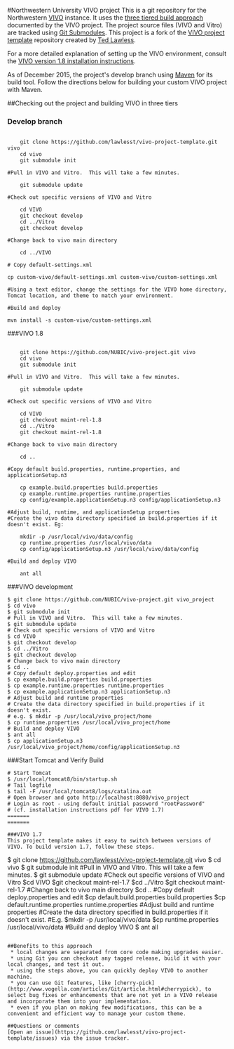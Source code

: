 #Northwestern University VIVO project
This is a git repository for the Northwestern [VIVO](http://vivoweb.org/) instance.  It uses the [three tiered build approach](https://wiki.duraspace.org/display/VIVO/Building+VIVO+in+3+tiers) documented by the VIVO project.  The project source files (VIVO and Vitro) are tracked using [Git Submodules](http://git-scm.com/book/en/Git-Tools-Submodules).  This project is a fork of the [VIVO project template](https://github.com/lawlesst/vivo-project-template) repository created by [Ted Lawless](https://github.com/lawlesst).

For a more detailed explanation of setting up the VIVO environment, consult the
[VIVO version 1.8 installation
instructions](https://wiki.duraspace.org/display/VIVO/Installing+VIVO+release+1.8).

As of December 2015, the project's develop branch using [Maven](https://maven.apache.org/) for its build tool. Follow the directions below for building your custom VIVO project with Maven. 

##Checking out the project and building VIVO in three tiers

### Develop branch
~~~

    git clone https://github.com/lawlesst/vivo-project-template.git vivo
    cd vivo
    git submodule init

#Pull in VIVO and Vitro.  This will take a few minutes.

    git submodule update

#Check out specific versions of VIVO and Vitro

    cd VIVO
    git checkout develop
    cd ../Vitro
    git checkout develop

#Change back to vivo main directory

    cd ../VIVO

# Copy default-settings.xml

cp custom-vivo/default-settings.xml custom-vivo/custom-settings.xml

#Using a text editor, change the settings for the VIVO home directory, Tomcat location, and theme to match your environment. 

#Build and deploy

mvn install -s custom-vivo/custom-settings.xml

~~~

###VIVO 1.8
~~~

    git clone https://github.com/NUBIC/vivo-project.git vivo
    cd vivo
    git submodule init

#Pull in VIVO and Vitro.  This will take a few minutes.

    git submodule update

#Check out specific versions of VIVO and Vitro

    cd VIVO
    git checkout maint-rel-1.8
    cd ../Vitro
    git checkout maint-rel-1.8

#Change back to vivo main directory

    cd ..

#Copy default build.properties, runtime.properties, and applicationSetup.n3

    cp example.build.properties build.properties
    cp example.runtime.properties runtime.properties
    cp config/example.applicationSetup.n3 config/applicationSetup.n3

#Adjust build, runtime, and applicationSetup properties
#Create the vivo data directory specified in build.properties if it doesn't exist. Eg:

    mkdir -p /usr/local/vivo/data/config
    cp runtime.properties /usr/local/vivo/data
    cp config/applicationSetup.n3 /usr/local/vivo/data/config

#Build and deploy VIVO

    ant all

~~~

###VIVO development
~~~
$ git clone https://github.com/NUBIC/vivo-project.git vivo_project
$ cd vivo
$ git submodule init
# Pull in VIVO and Vitro.  This will take a few minutes.
$ git submodule update
# Check out specific versions of VIVO and Vitro
$ cd VIVO
$ git checkout develop
$ cd ../Vitro
$ git checkout develop
# Change back to vivo main directory
$ cd ..
# Copy default deploy.properties and edit
$ cp example.build.properties build.properties
$ cp example.runtime.properties runtime.properties
$ cp example.applicationSetup.n3 applicationSetup.n3
# Adjust build and runtime properties
# Create the data directory specified in build.properties if it doesn't exist.
# e.g. $ mkdir -p /usr/local/vivo_project/home
$ cp runtime.properties /usr/local/vivo_project/home
# Build and deploy VIVO
$ ant all
$ cp applicationSetup.n3 /usr/local/vivo_project/home/config/applicationSetup.n3
~~~

###Start Tomcat and Verify Build
~~~
# Start Tomcat
$ /usr/local/tomcat8/bin/startup.sh
# Tail logfile
$ tail -F /usr/local/tomcat8/logs/catalina.out
# Open browser and goto http://localhost:8080/vivo_project
# Login as root - using default initial password "rootPassword" 
# (cf. installation instructions pdf for VIVO 1.7)
=======
=======

###VIVO 1.7
This project template makes it easy to switch between versions of VIVO. To build version 1.7, follow these steps. 

~~~
$ git clone https://github.com/lawlesst/vivo-project-template.git vivo
$ cd vivo
$ git submodule init
#Pull in VIVO and Vitro.  This will take a few minutes.
$ git submodule update
#Check out specific versions of VIVO and Vitro
$cd VIVO
$git checkout maint-rel-1.7
$cd ../Vitro
$git checkout maint-rel-1.7
#Change back to vivo main directory
$cd ..
#Copy default deploy.properties and edit
$cp default.build.properties build.properties
$cp default.runtime.properties runtime.properties
#Adjust build and runtime properties
#Create the data directory specified in build.properties if it doesn't exist.
#E.g. $mkdir -p /usr/local/vivo/data
$cp runtime.properties /usr/local/vivo/data
#Build and deploy VIVO
$ ant all

~~~

##Benefits to this approach
 * local changes are separated from core code making upgrades easier.
 * using Git you can checkout any tagged release, build it with your local changes, and test it out.
 * using the steps above, you can quickly deploy VIVO to another machine.
 * you can use Git features, like [cherry-pick](http://www.vogella.com/articles/Git/article.html#cherrypick), to select bug fixes or enhancements that are not yet in a VIVO release and incorporate them into your implementation.
 * even if you plan on making few modifications, this can be a convenient and efficient way to manage your custom theme.

##Questions or comments
[Open an issue](https://github.com/lawlesst/vivo-project-template/issues) via the issue tracker.

